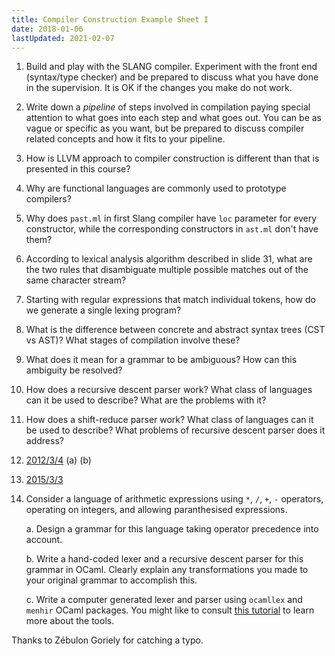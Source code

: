 ```yaml
---
title: Compiler Construction Example Sheet I
date: 2018-01-06
lastUpdated: 2021-02-07
---
```


1. Build and play with the SLANG compiler. Experiment with the front end
(syntax/type checker) and be prepared to discuss what you have done in the
supervision. It is OK if the changes you make do not work.

2. Write down a _pipeline_ of steps involved in compilation paying special
attention to what goes into each step and what goes out. You can be as vague or
specific as you want, but be prepared to discuss compiler related concepts and
how it fits to your pipeline.

3. How is LLVM approach to compiler construction is different than that is
presented in this course?

4. Why are functional languages are commonly used to prototype compilers?

5. Why does `past.ml` in first Slang compiler have `loc` parameter for every
constructor, while the corresponding constructors in `ast.ml` don't have them?

6. According to lexical analysis algorithm described in slide 31, what are the
two rules that disambiguate multiple possible matches out of the same character
stream?

7. Starting with regular expressions that match individual tokens, how do we
generate a single lexing program?

8. What is the difference between concrete and abstract syntax trees (CST vs
AST)? What stages of compilation involve these?

9. What does it mean for a grammar to be ambiguous? How can this ambiguity be
resolved?

10. How does a recursive descent parser work? What class of languages can it be
used to describe? What are the problems with it?

11. How does a shift-reduce parser work? What class of languages can it be used
to describe? What problems of recursive descent parser does it address?

12. [2012/3/4](http://www.cl.cam.ac.uk/teaching/exams/pastpapers/y2012p3q4.pdf) (a) (b)

13. [2015/3/3](http://www.cl.cam.ac.uk/teaching/exams/pastpapers/y2015p3q3.pdf)

14. Consider a language of arithmetic expressions using `*`, `/`, `+`, `-`
operators, operating on integers, and allowing paranthesised expressions.

    a. Design a grammar for this language taking operator precedence into
    account.

    b. Write a hand-coded lexer and a recursive descent parser for this grammar
    in OCaml. Clearly explain any transformations you made to your original
    grammar to accomplish this.

    c. Write a computer generated lexer and parser using `ocamllex` and `menhir`
    OCaml packages. You might like to consult [this
    tutorial](https://dev.realworldocaml.org/parsing-with-ocamllex-and-menhir.html)
    to learn more about the tools.

Thanks to Zébulon Goriely for catching a typo.
